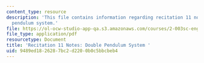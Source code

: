 ```yaml
---
content_type: resource
description: 'This file contains information regarding recitation 11 notes: double
  pendulum system.'
file: https://ol-ocw-studio-app-qa.s3.amazonaws.com/courses/2-003sc-engineering-dynamics-fall-2011/9489ed1826287bc2d2200b0c5bbcbeb4_MIT2_003SCF11_rec11note1.pdf
file_type: application/pdf
resourcetype: Document
title: 'Recitation 11 Notes: Double Pendulum System '
uid: 9489ed18-2628-7bc2-d220-0b0c5bbcbeb4
---
```

